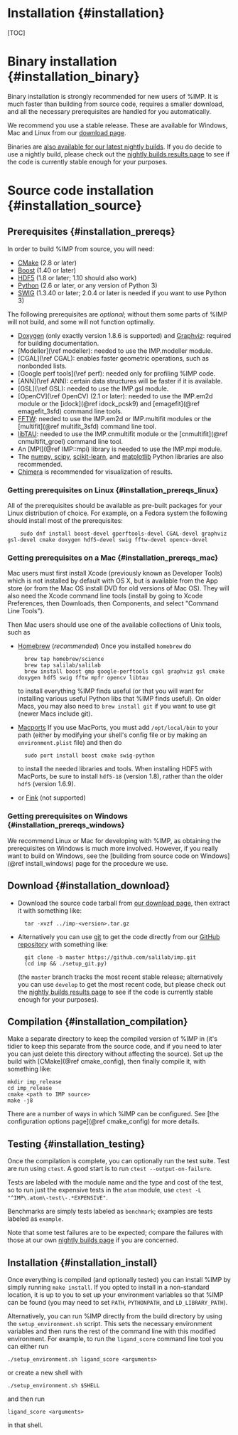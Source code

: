Installation {#installation}
============

[TOC]

# Binary installation {#installation_binary}

Binary installation is strongly recommended for new users of %IMP. It is
much faster than building from source code, requires a smaller download,
and all the necessary prerequisites are handled for you automatically.

We recommend you use a stable release. These are available for
Windows, Mac and Linux from our [download page](https://integrativemodeling.org/download.html#stable).

Binaries are [also available for our latest nightly builds](https://integrativemodeling.org/download.html#develop). If you do decide to use a nightly build,
please check out the [nightly builds results page](https://integrativemodeling.org/nightly/results/)
to see if the code is currently stable enough for your purposes.

# Source code installation {#installation_source}

## Prerequisites {#installation_prereqs}

In order to build %IMP from source, you will need:

- [CMake](https://cmake.org) (2.8 or later)
- [Boost](http://www.boost.org) (1.40 or later)
- [HDF5](https://support.hdfgroup.org/HDF5/) (1.8 or later; 1.10 should also
  work)
- [Python](https://www.python.org) (2.6 or later, or any version of Python 3)
- [SWIG](http://www.swig.org) (1.3.40 or later; 2.0.4 or later is needed
  if you want to use Python 3)

The following prerequisites are _optional_; without them some parts of %IMP
will not build, and some will not function optimally.

- [Doxygen](http://www.doxygen.org/) (only exactly version 1.8.6 is supported)
  and [Graphviz](http://www.graphviz.org/): required for building
  documentation.
- [Modeller](\ref modeller): needed to use the IMP.modeller module.
- [CGAL](\ref CGAL): enables faster geometric operations, such as
  nonbonded lists.
- [Google perf tools](\ref perf): needed only for profiling %IMP code.
- [ANN](\ref ANN): certain data structures will be faster if it is available.
- [GSL](\ref GSL): needed to use the IMP.gsl module.
- [OpenCV](\ref OpenCV) (2.1 or later): needed to use the IMP.em2d module or the
  [idock](@ref idock_pcsk9) and [emagefit](@ref emagefit_3sfd) command
  line tools.
- [FFTW](http://www.fftw.org): needed to use the IMP.em2d or IMP.multifit
  modules or the [multifit](@ref multifit_3sfd) command line tool.
- [libTAU](https://integrativemodeling.org/libTAU.html): needed to use the
  IMP.cnmultifit module or the [cnmultifit](@ref cnmultifit_groel) command
  line tool.
- An [MPI](@ref IMP::mpi) library is needed to use the IMP.mpi module.
- The [numpy, scipy](http://www.scipy.org/scipylib/download.html),
  [scikit-learn](http://scikit-learn.org/stable/install.html),
  and [matplotlib](http://matplotlib.org/downloads.html)
  Python libraries are also recommended.
- [Chimera](https://www.cgl.ucsf.edu/chimera/download.html) is recommended
  for visualization of results.

### Getting prerequisites on Linux {#installation_prereqs_linux}
All of the prerequisites should be available as pre-built packages for
your Linux distribution of choice. For example, on a Fedora system the
following should install most of the prerequisites:

        sudo dnf install boost-devel gperftools-devel CGAL-devel graphviz gsl-devel cmake doxygen hdf5-devel swig fftw-devel opencv-devel

### Getting prerequisites on a Mac {#installation_prereqs_mac}

Mac users must first install Xcode (previously known as Developer Tools)
which is not installed by default with OS X, but is available from the App store
(or from the Mac OS install DVD for old versions of Mac OS). They will also
need the Xcode command line tools (install by going to Xcode Preferences, then
Downloads, then Components, and select "Command Line Tools").

Then Mac users should use one of the available collections of Unix tools,
such as
- [Homebrew](http://brew.sh) (_recommended_) Once you installed `homebrew`
  do

        brew tap homebrew/science
        brew tap salilab/salilab
        brew install boost gmp google-perftools cgal graphviz gsl cmake doxygen hdf5 swig fftw mpfr opencv libtau

  to install everything %IMP finds useful (or that you will want for installing various useful Python libs that %IMP finds useful). On older Macs, you may also need to `brew install git` if you want to use git (newer Macs include git).
- [Macports](http://www.macports.org/) If you use MacPorts, you must add `/opt/local/bin` to your path (either by modifying your shell's
  config file or by making an `environment.plist` file) and then do

        sudo port install boost cmake swig-python

  to install the needed libraries and tools. When installing HDF5 with MacPorts, be sure to install `hdf5-18`
  (version 1.8), rather than the older `hdf5` (version 1.6.9).
- or [Fink](http://www.finkproject.org/) (not supported)

### Getting prerequisites on Windows {#installation_prereqs_windows}

We recommend Linux or Mac for developing with %IMP, as obtaining the
prerequisites on Windows is much more involved. However, if you really want
to build on Windows, see the
[building from source code on Windows](@ref install_windows) page for the
procedure we use.


## Download {#installation_download}

- Download the source code tarball from [our download page](https://integrativemodeling.org/download.html#source), then extract it with something like:

        tar -xvzf ../imp-<version>.tar.gz

- Alternatively you can use [git](http://git-scm.com/) to get the code
  directly from our [GitHub repository](https://github.com/salilab/imp)
  with something like:

        git clone -b master https://github.com/salilab/imp.git
        (cd imp && ./setup_git.py)

  (the `master` branch tracks the most recent stable
  release; alternatively you can use `develop` to get the most recent code,
  but please check out the [nightly builds results page](https://integrativemodeling.org/nightly/results/)
  to see if the code is currently stable enough for your purposes).

## Compilation {#installation_compilation}

Make a separate directory to keep the compiled version of %IMP in (it's tidier
to keep this separate from the source code, and if you need to later you can
just delete this directory without affecting the source). Set up the build
with [CMake](@ref cmake_config), then finally compile it, with something
like:

    mkdir imp_release
    cd imp_release
    cmake <path to IMP source>
    make -j8

There are a number of ways in which %IMP can be configured.
See [the configuration options page](@ref cmake_config) for more details.

## Testing {#installation_testing}
Once the compilation is complete, you can optionally run the test suite.
Test are run using `ctest`. A good start is to run `ctest --output-on-failure`.

Tests are labeled with the module name and the type and cost of the test, so to run just the expensive tests in the `atom` module, use `ctest -L "^IMP\.atom\-test\-.*EXPENSIVE"`.

Benchmarks are simply tests labeled as `benchmark`; examples are tests labeled as `example`.

Note that some test failures are to be expected; compare the failures with
those at our own [nightly builds page](https://integrativemodeling.org/nightly/results/)
if you are concerned.

## Installation {#installation_install}

Once everything is compiled (and optionally tested) you can install %IMP
by simply running `make install`. If you opted to install in a non-standard
location, it is up to you to set up your environment variables so that %IMP
can be found (you may need to set `PATH`, `PYTHONPATH`, and `LD_LIBRARY_PATH`).
 
Alternatively, you can run %IMP directly from the build directory by using
the `setup_environment.sh` script. This sets the necessary environment
variables and then runs the rest of the command line with this modified
environment. For example, to run the `ligand_score` command line tool you
can either run

    ./setup_environment.sh ligand_score <arguments>

or create a new shell with

    ./setup_environment.sh $SHELL

and then run

    ligand_score <arguments>

in that shell.
